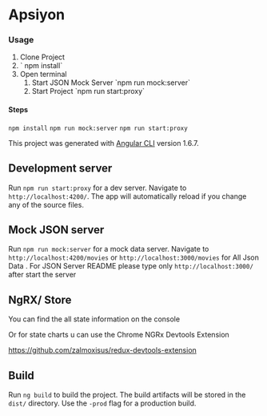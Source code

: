 # Apsiyon 

### Usage
<ol>
    <li>
    Clone Project
    </li>
    <li>
        ` npm install`
    </li>
    <li>
        Open terminal  
        <ol>
        <li>
            Start JSON Mock Server  `npm run mock:server`
        </li>
        <li>
            Start Project  `npm run start:proxy`
        </li>
        </ol>
    </li>

</ol>

#### Steps
`npm install`
`npm run mock:server`
`npm run start:proxy`

This project was generated with [Angular CLI](https://github.com/angular/angular-cli) version 1.6.7.

## Development server

Run `npm run start:proxy` for a dev server. Navigate to `http://localhost:4200/`. The app will automatically reload if you change any of the source files.

## Mock JSON server

Run `npm run mock:server` for a mock data server. Navigate to `http://localhost:4200/movies` or `http://localhost:3000/movies` for All Json Data . For JSON Server README please type only `http://localhost:3000/` after start the server

## NgRX/ Store

You can find the all state information on the console

 Or for state charts u can use the Chrome NGRx Devtools Extension

 https://github.com/zalmoxisus/redux-devtools-extension

## Build

Run `ng build` to build the project. The build artifacts will be stored in the `dist/` directory. Use the `-prod` flag for a production build.

